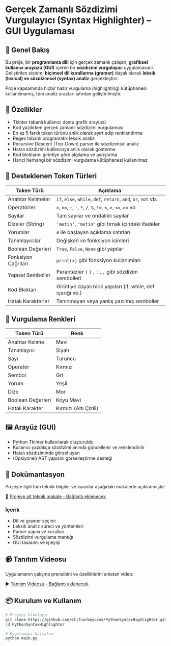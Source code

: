 # Gerçek Zamanlı Sözdizimi Vurgulayıcı (Syntax Highlighter) – GUI Uygulaması

## 📌 Genel Bakış

Bu proje, bir **programlama dili** için gerçek zamanlı çalışan, **grafiksel kullanıcı arayüzü (GUI)** içeren bir **sözdizimi vurgulayıcı** uygulamasıdır. Geliştirilen sistem, **biçimsel dil kurallarına (gramer)** dayalı olarak **leksik (lexical) ve sözdizimsel (syntax) analiz** gerçekleştirir.

Proje kapsamında hiçbir hazır vurgulama (highlighting) kütüphanesi kullanılmamış, tüm analiz araçları sıfırdan geliştirilmiştir.

## 🚀 Özellikler

- Tkinter tabanlı kullanıcı dostu grafik arayüzü
- Kod yazılırken gerçek zamanlı sözdizimi vurgulaması
- En az 5 farklı token türünü anlık olarak ayırt edip renklendirme
- Regex tabanlı programatik leksik analiz
- Recursive Descent (Top-Down) parser ile sözdizimsel analiz
- Hatalı sözdizimi kullanıcıya anlık olarak gösterme
- Kod bloklarını girintiye göre algılama ve ayrıştırma
- Harici herhangi bir sözdizimi vurgulama kütüphanesi kullanılmaz

## 🧩 Desteklenen Token Türleri

| Token Türü         | Açıklama                                                           |
|--------------------|--------------------------------------------------------------------|
| Anahtar Kelimeler  | `if`, `else`, `while`, `def`, `return`, `and`, `or`, `not` vb.    |
| Operatörler        | `=`, `==`, `+`, `-`, `*`, `/`, `%`, `!=`, `<`, `>`, `<=`, `>=` vb. |
| Sayılar            | Tam sayılar ve ondalıklı sayılar                                  |
| Dizeler (String)   | `'metin'`, `"metin"` gibi tırnak içindeki ifadeler                |
| Yorumlar           | `#` ile başlayan açıklama satırları                                |
| Tanımlayıcılar     | Değişken ve fonksiyon isimleri                                     |
| Boolean Değerleri  | `True`, `False`, `None` gibi yapılar                               |
| Fonksiyon Çağrıları| `print(x)` gibi fonksiyon kullanımları                            |
| Yapısal Semboller  | Parantezler `(` `)` , `:` , `,` gibi sözdizim sembolleri           |
| Kod Blokları       | Girintiye dayalı blok yapıları (if, while, def içeriği vb.)        |
| Hatalı Karakterler | Tanınmayan veya yanlış yazılmış semboller                         |

## 🎨 Vurgulama Renkleri

| Token Türü       | Renk          |
|------------------|---------------|
| Anahtar Kelime   | Mavi          |
| Tanımlayıcı      | Siyah         |
| Sayı             | Turuncu       |
| Operatör         | Kırmızı       |
| Sembol           | Gri           |
| Yorum            | Yeşil         |
| Dize             | Mor           |
| Boolean Değerleri| Koyu Mavi     |
| Hatalı Karakter  | Kırmızı (Altı Çizili) |

## 🖼 Arayüz (GUI)

- Python Tkinter kullanılarak oluşturuldu
- Kullanıcı yazdıkça sözdizimi anında güncellenir ve renklendirilir
- Hatalı sözdiziminde görsel uyarı
- (Opsiyonel) AST yapısını görselleştirme desteği

## 📄 Dokümantasyon

Projeyle ilgili tüm teknik bilgiler ve kararlar aşağıdaki makalede açıklanmıştır:

📝 [Projeye ait teknik makale - Bağlantı eklenecek](#)

### İçerik

- Dil ve gramer seçimi
- Leksik analiz süreci ve yöntemleri
- Parser yapısı ve kuralları
- Sözdizimi vurgulama mantığı
- GUI tasarımı ve işleyişi

## 📹 Tanıtım Videosu

Uygulamanın çalışma prensibini ve özelliklerini anlatan video:

▶️ [Tanıtım Videosu - Bağlantı eklenecek](#)

## 📦 Kurulum ve Kullanım

```bash
# Projeyi klonlayın
git clone https://github.com/elifnurbeycanz/PythonSyntaxHighlighter.git
cd PythonSyntaxHighlighter

# Uygulamayı başlatın
python main.py
